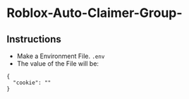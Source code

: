 # Roblox-Auto-Claimer-Group-

## Instructions

- Make a Environment File. `.env`
- The value of the File will be:
```
{
  "cookie": ""
}
```

